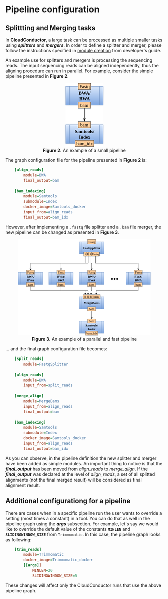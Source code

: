# Pipeline configuration

## Splittting and Merging tasks

In **CloudConductor**, a large task can be processed as multiple smaller tasks using ***splitters*** and ***mergers***.
In order to define a splitter and merger, please follow the instructions specified in [module creation](../developer/creating_a_module.html) from developer's guide.

An example use for splitters and mergers is processing the sequencing reads.
The input sequencing reads can be aligned independently, thus the aligning procedure can run in parallel.
For example, consider the simple pipeline presented in **Figure 2**.

<figure align="center">
    <img src="../_static/Figure2.png" alt="An example of a small pipeline" />
    <figcaption><b>Figure 2.</b> An example of a small pipeline</figcaption>
</figure>

The graph configuration file for the pipeline presented in **Figure 2** is:

```ini
    [align_reads]
        module=BWA
        final_output=bam

    [bam_indexing]
        module=Samtools
        submodule=Index
        docker_image=Samtools_docker
        input_from=align_reads
        final_output=bam_idx
```

However, after implementing a `.fastq` file splitter and a `.bam` file merger, the new pipeline can be changed as presented in **Figure 3**.

<figure align="center">
    <img src="../_static/Figure3.png" alt="An example of a parallel and fast pipeline" />
    <figcaption><b>Figure 3.</b> An example of a parallel and fast pipeline</figcaption>
</figure>

... and the final graph configuration file becomes:

```ini
    [split_reads]
        module=FastqSplitter

    [align_reads]
        module=BWA
        input_from=split_reads

    [merge_align]
        module=MergeBams
        input_from=align_reads
        final_output=bam

    [bam_indexing]
        module=Samtools
        submodule=Index
        docker_image=Samtools_docker
        input_from=align_reads
        final_output=bam_idx
```

As you can observe, in the pipeline definition the new splitter and merger have been added as simple modules.
An important thing to notice is that the ***final_output*** has been moved from *align_reads* to *merge_align*.
If the ***final_output*** was declared at the level of *align_reads*, a set of all splitted alignments (not the final merged result) will be considered as final alignment result.

## Additional configurationg for a pipeline

There are cases when in a specific pipeline run the user wants to override a setting (most times a constant) in a tool.
You can do that as well in the pipeline graph using the ***args*** subsection.
For example, let's say we would like to override the default value of the constants **`MINLEN`** and **`SLIDINGWINDOW_SIZE`** from `Trimmomatic`.
In this case, the pipeline graph looks as following:

```ini
    [trim_reads]
        module=Trimmomatic
        docker_image=Trimmomatic_docker
        [[args]]
            MINLEN=20
            SLIDINGWINDOW_SIZE=5
```

These changes will affect only the CloudConductor runs that use the above pipeline graph.
